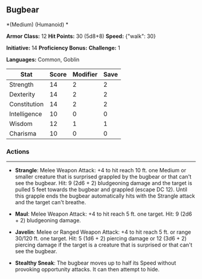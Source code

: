 ## Bugbear
*(Medium) (Humanoid) *

**Armor Class:** 12
**Hit Points:** 30 (5d8+8)
**Speed:** {"walk": 30}

**Initiative:** 14
**Proficiency Bonus:**
**Challenge:** 1

**Languages:** Common, Goblin



| Stat | Score | Modifier | Save |
| ---- | ---- | ---- | ---- |
| Strength | 14 | 2 | 2 |
| Dexterity | 14 | 2 | 2 |
| Constitution | 14 | 2 | 2 |
| Intelligence | 10 | 0 | 0 |
| Wisdom | 12 | 1 | 1 |
| Charisma | 10 | 0 | 0 |

### Actions
 --- 
- **Strangle**: Melee Weapon Attack: +4 to hit  reach 10 ft.  one Medium or smaller creature that is surprised  grappled by the bugbear  or that can't see the bugbear. Hit: 9 (2d6 + 2) bludgeoning damage  and the target is pulled 5 feet towards the bugbear and grappled (escape DC 12). Until this grapple ends  the bugbear automatically hits with the Strangle attack and the target can't breathe.

- **Maul**: Melee Weapon Attack: +4 to hit  reach 5 ft.  one target. Hit: 9 (2d6 + 2) bludgeoning damage.

- **Javelin**: Melee or Ranged Weapon Attack: +4 to hit  reach 5 ft. or range 30/120 ft.  one target. Hit: 5 (1d6 + 2) piercing damage  or 12 (3d6 + 2) piercing damage if the target is a creature that is surprised or that can't see the bugbear.

- **Stealthy Sneak**: The bugbear moves up to half its Speed without provoking opportunity attacks. It can then attempt to hide.


